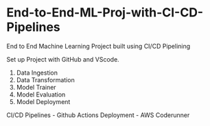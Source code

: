 # End-to-End-ML-Proj-with-CI-CD-Pipelines
End to End Machine Learning Project built using CI/CD Pipelining 

Set up Project with GitHub and VScode.

1. Data Ingestion 
2. Data Transformation
3. Model Trainer
4. Model Evaluation 
5. Model Deployment 

CI/CD Pipelines - Github Actions
Deployment - AWS 
Coderunner 
